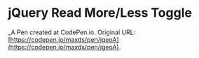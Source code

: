 # jQuery Read More/Less Toggle
 _A Pen created at CodePen.io. Original URL: [https://codepen.io/maxds/pen/jgeoA](https://codepen.io/maxds/pen/jgeoA).

 